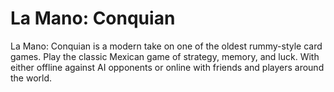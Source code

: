 # La Mano: Conquian
La Mano: Conquian is a modern take on one of the oldest rummy-style card games. Play the classic Mexican game of strategy, memory, and luck. With either offline against AI opponents or online with friends and players around the world.
